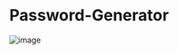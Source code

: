 # Password-Generator

![image](https://github.com/kunal7216/Password-Generator/assets/112888767/527652a5-715c-4a23-83b7-568863c08c9c)
